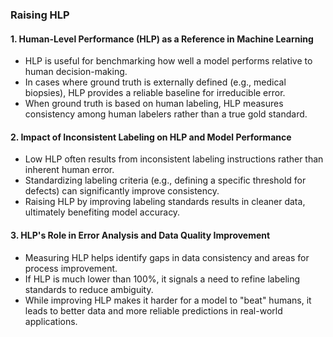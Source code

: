 ### Raising HLP

#### 1. **Human-Level Performance (HLP) as a Reference in Machine Learning**
   - HLP is useful for benchmarking how well a model performs relative to human decision-making.
   - In cases where ground truth is externally defined (e.g., medical biopsies), HLP provides a reliable baseline for irreducible error.
   - When ground truth is based on human labeling, HLP measures consistency among human labelers rather than a true gold standard.

#### 2. **Impact of Inconsistent Labeling on HLP and Model Performance**
   - Low HLP often results from inconsistent labeling instructions rather than inherent human error.
   - Standardizing labeling criteria (e.g., defining a specific threshold for defects) can significantly improve consistency.
   - Raising HLP by improving labeling standards results in cleaner data, ultimately benefiting model accuracy.

#### 3. **HLP's Role in Error Analysis and Data Quality Improvement**
   - Measuring HLP helps identify gaps in data consistency and areas for process improvement.
   - If HLP is much lower than 100%, it signals a need to refine labeling standards to reduce ambiguity.
   - While improving HLP makes it harder for a model to "beat" humans, it leads to better data and more reliable predictions in real-world applications.
